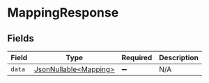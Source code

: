 # MappingResponse


## Fields

| Field                                                    | Type                                                     | Required                                                 | Description                                              |
| -------------------------------------------------------- | -------------------------------------------------------- | -------------------------------------------------------- | -------------------------------------------------------- |
| `data`                                                   | [JsonNullable\<Mapping>](../../models/shared/Mapping.md) | :heavy_minus_sign:                                       | N/A                                                      |